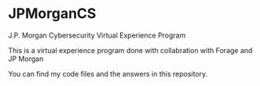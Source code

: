 # JPMorganCS

J.P. Morgan Cybersecurity Virtual Experience Program

This is a virtual experience program done with collabration with Forage and JP Morgan

You can find my code files and the answers in this repository.
